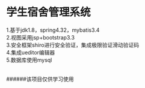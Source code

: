 # 学生宿舍管理系统<br>
1.基于jdk1.8，spring4.32，mybatis3.4<br>
2.视图采用jsp+bootstrap3.3<br>
3.安全框架shiro进行安全验证，集成极限验证滑动验证码<br>
4.集成ueditor编辑器<br>
5.数据库使用mysql<br><br>

######该项目仅供学习使用
